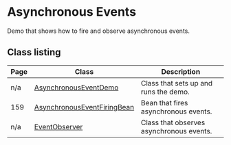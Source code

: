 # Asynchronous Events

Demo that shows how to fire and observe asynchronous events. 

## Class listing

| Page | Class                                                                                                                  | Description                              |
|------|------------------------------------------------------------------------------------------------------------------------|------------------------------------------|
| n/a  | [AsynchronousEventDemo](src/main/java/org/omnifaces/procdi/events/asynchronous/AsynchronousEventDemo.java)             | Class that sets up and runs the demo.    |
| 159  | [AsynchronousEventFiringBean](src/main/java/org/omnifaces/procdi/events/asynchronous/AsynchronousEventFiringBean.java) | Bean that fires asynchronous events.     |
| n/a  | [EventObserver](src/main/java/org/omnifaces/procdi/events/asynchronous/EventObserver.java)                             | Class that observes asynchronous events. |
